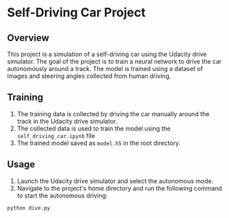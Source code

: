 # Self-Driving Car Project

## Overview
This project is a simulation of a self-driving car using the Udacity drive simulator. The goal of the project is to train a neural network to drive the car autonomously around a track. The model is trained using a dataset of images and steering angles collected from human driving.

## Training
1. The training data is collected by driving the car manually around the track in the Udacity drive simulator.
2. The collected data is used to train the model using the `self_driving_car.ipynb` file
3. The trained model saved as `model.h5` in the root directory.

## Usage
1. Launch the Udacity drive simulator and select the autonomous mode.
2. Navigate to the project's home directory and run the following command to start the autonomous driving:
```bash
python dive.py



